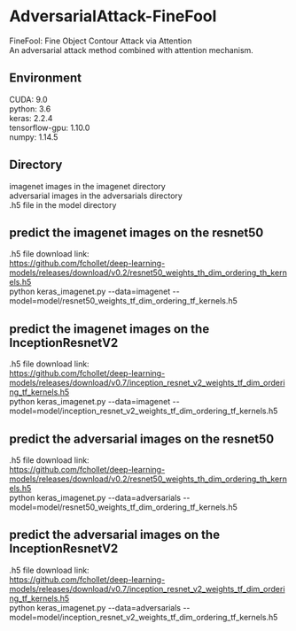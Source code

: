 AdversarialAttack-FineFool
=================
FineFool: Fine Object Contour Attack via Attention  <br>
An adversarial attack method combined with attention mechanism.

Environment
---------------------
CUDA: 9.0 <br>
python: 3.6 <br>
keras: 2.2.4 <br>
tensorflow-gpu: 1.10.0 <br>
numpy: 1.14.5 <br>

Directory
----------------------
imagenet images in the imagenet directory <br>
adversarial images in the adversarials directory <br>
.h5 file  in the model directory <br>

predict the imagenet images on the resnet50
---------------------
.h5 file download link: <br>
    https://github.com/fchollet/deep-learning-models/releases/download/v0.2/resnet50_weights_th_dim_ordering_th_kernels.h5 <br>
python keras_imagenet.py --data=imagenet --model=model/resnet50_weights_tf_dim_ordering_tf_kernels.h5 <br>

predict the imagenet images on the InceptionResnetV2
---------------------
.h5 file download link: <br>
    https://github.com/fchollet/deep-learning-models/releases/download/v0.7/inception_resnet_v2_weights_tf_dim_ordering_tf_kernels.h5 <br>
python keras_imagenet.py --data=imagenet --model=model/inception_resnet_v2_weights_tf_dim_ordering_tf_kernels.h5 <br>

predict the adversarial images on the resnet50
---------------------
.h5 file download link: <br>
    https://github.com/fchollet/deep-learning-models/releases/download/v0.2/resnet50_weights_th_dim_ordering_th_kernels.h5 <br>
python keras_imagenet.py --data=adversarials --model=model/resnet50_weights_tf_dim_ordering_tf_kernels.h5 <br>

predict the adversarial images on the InceptionResnetV2
---------------------
.h5 file download link: <br>
    https://github.com/fchollet/deep-learning-models/releases/download/v0.7/inception_resnet_v2_weights_tf_dim_ordering_tf_kernels.h5 <br>
python keras_imagenet.py --data=adversarials --model=model/inception_resnet_v2_weights_tf_dim_ordering_tf_kernels.h5 <br>

